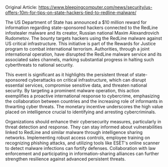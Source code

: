 Original Article: https://www.bleepingcomputer.com/news/security/us-offers-10m-for-tips-on-state-hackers-tied-to-redline-malware/

The US Department of State has announced a $10 million reward for information regarding state-sponsored hackers connected to the RedLine infostealer malware and its creator, Russian national Maxim Alexandrovich Rudometov. The bounty targets hackers using the RedLine malware against US critical infrastructure. This initiative is part of the Rewards for Justice program to combat international terrorism. Authorities, through a joint international operation, have disrupted the RedLine malware service and its associated sales channels, marking substantial progress in halting such cyberthreats to national security.

This event is significant as it highlights the persistent threat of state-sponsored cyberattacks on critical infrastructure, which can disrupt essential services, compromise sensitive data, and threaten national security. By targeting a prominent malware operation, this action exemplifies a proactive international response to cybercrime, emphasizing the collaboration between countries and the increasing role of informants in thwarting cyber threats. The monetary incentive underscores the high value placed on intelligence crucial to identifying and arresting cybercriminals.

Organizations should enhance their cybersecurity measures, particularly in threat detection and response. They can stay informed about vulnerabilities linked to RedLine and similar malware through intelligence sharing networks. Implementing robust access controls, employee training on recognizing phishing attacks, and utilizing tools like ESET's online scanner to detect malware infections can fortify defenses. Collaboration with law enforcement and participating in information-sharing alliances can further strengthen resilience against advanced persistent threats.
